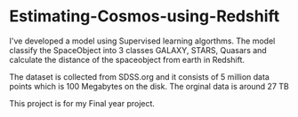# Estimating-Cosmos-using-Redshift

I've developed a model using Supervised learning algorthms. The model classify the SpaceObject into 3 classes GALAXY, STARS, Quasars and
calculate the distance of the spaceobject from earth in Redshift. 

The dataset is collected from SDSS.org and it consists of 5 million data points which is 100 Megabytes on the disk. The orginal data is around 27 TB

This project is for my Final year project. 
